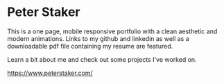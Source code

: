 # Peter Staker
This is a one page, mobile responsive portfolio with a clean aesthetic and modern animations.
Links to my github and linkedin as well as a downloadable pdf file containing my resume are featured.

Learn a bit about me and check out some projects I've worked on.

https://www.peterstaker.com/

